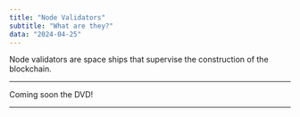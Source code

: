 ```yaml
---
title: "Node Validators"
subtitle: "What are they?"
data: "2024-04-25"
---
```


Node validators are space ships that supervise the construction of the blockchain.

---

Coming soon the DVD!

---
